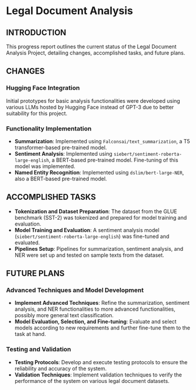 # Legal Document Analysis

## INTRODUCTION
This progress report outlines the current status of the Legal Document Analysis Project, detailing changes, accomplished tasks, and future plans.

## CHANGES
### Hugging Face Integration
Initial prototypes for basic analysis functionalities were developed using various LLMs hosted by Hugging Face instead of GPT-3 due to better suitability for this project.

### Functionality Implementation
- **Summarization**: Implemented using `Falconsai/text_summarization`, a T5 transformer-based pre-trained model.
- **Sentiment Analysis**: Implemented using `siebert/sentiment-roberta-large-english`, a BERT-based pre-trained model. Fine-tuning of this model was implemented.
- **Named Entity Recognition**: Implemented using `dslim/bert-large-NER`, also a BERT-based pre-trained model.

## ACCOMPLISHED TASKS
- **Tokenization and Dataset Preparation**: The dataset from the GLUE benchmark (SST-2) was tokenized and prepared for model training and evaluation.
- **Model Training and Evaluation**: A sentiment analysis model (`siebert/sentiment-roberta-large-english`) was fine-tuned and evaluated.
- **Pipelines Setup**: Pipelines for summarization, sentiment analysis, and NER were set up and tested on sample texts from the dataset.

## FUTURE PLANS
### Advanced Techniques and Model Development
- **Implement Advanced Techniques**: Refine the summarization, sentiment analysis, and NER functionalities to more advanced functionalities, possibly more general text classification.
- **Model Evaluation, Selection, and Fine-tuning**: Evaluate and select models according to new requirements and further fine-tune them to the task at hand.

### Testing and Validation
- **Testing Protocols**: Develop and execute testing protocols to ensure the reliability and accuracy of the system.
- **Validation Techniques**: Implement validation techniques to verify the performance of the system on various legal document datasets.
